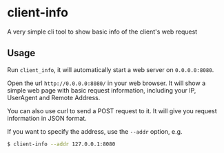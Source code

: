 # client-info

A very simple cli tool to show basic info of the client's web request

## Usage

Run `client_info`, it will automatically start a web server on `0.0.0.0:8080`. 

Open the url `http://0.0.0.0:8080/` in your web browser. It will show a simple web page with basic request information, including your IP, UserAgent and Remote Address.

You can also use curl to send a POST request to it. It will give you request information in JSON format.

If you want to specify the address, use the `--addr` option, e.g.

```bash
$ client-info --addr 127.0.0.1:8080
```
